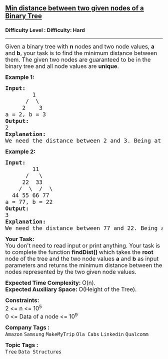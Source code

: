 <h2><a href="https://www.geeksforgeeks.org/problems/min-distance-between-two-given-nodes-of-a-binary-tree/1?page=2&category=Tree&company=Amazon,Google&sortBy=submissions">Min distance between two given nodes of a Binary Tree</a></h2><h3>Difficulty Level : Difficulty: Hard</h3><hr><div class="problems_problem_content__Xm_eO"><p><span style="font-size: 18px;">Given a binary tree with <strong>n</strong> nodes and two node values, <strong>a</strong> and <strong>b</strong>, your task is to find the minimum distance between them. The given two nodes are guaranteed to be in the binary tree and all node values are <strong>unique</strong>.<br></span></p>
<p><span style="font-size: 18px;"><strong>Example 1:</strong></span></p>
<pre><span style="font-size: 18px;"><strong>Input:
&nbsp;       </strong>1
&nbsp;     /  \
&nbsp;    2    3
a = 2, b = 3
<strong>Output: <br></strong>2<strong>
Explanation: </strong>
We need the distance between 2 and 3. Being at node 2, we need to take two steps ahead in order to reach node 3. The path followed will be: 2 -&gt; 1 -&gt; 3. Hence, the result is 2. </span></pre>
<p dir="ltr"><span style="font-size: 18px;"><strong>Example 2:</strong></span></p>
<pre><span style="font-size: 18px;"><strong>Input:
&nbsp;       </strong>11
&nbsp;     /   \
&nbsp;    22  33<br>    /  \  /  \<br>  44 55 66 77
a = 77, b = 22
<strong>Output: <br></strong>3<strong>
Explanation: </strong>
We need the distance between 77 and 22. Being at node 77, we need to take three steps ahead in order to reach node 22. The path followed will be: 77 -&gt; 33 -&gt; 11 -&gt; 22. Hence, the result is 3.</span></pre>
<p dir="ltr"><span style="font-size: 18px;"><strong>Your Task:</strong><br>You don't need to read input or print anything. Your task is to complete the function&nbsp;<strong>findDist()&nbsp;</strong>which takes the <strong>root </strong>node of the tree and the two node values <strong>a</strong> and <strong>b</strong>&nbsp;as input parameters&nbsp;and returns the minimum distance between the nodes represented by the two given node values.</span></p>
<p dir="ltr"><span style="font-size: 18px;"><strong>Expected Time Complexity:&nbsp;</strong>O(n).<br><strong>Expected Auxiliary Space:&nbsp;</strong>O(Height of the Tree).</span></p>
<p dir="ltr"><span style="font-size: 18px;"><strong>Constraints:</strong><br>2 &lt;= n &lt;= 10<sup>5</sup><br>0 &lt;= Data of a node &lt;= 10<sup>9</sup></span></p></div><p><span style=font-size:18px><strong>Company Tags : </strong><br><code>Amazon</code>&nbsp;<code>Samsung</code>&nbsp;<code>MakeMyTrip</code>&nbsp;<code>Ola Cabs</code>&nbsp;<code>Linkedin</code>&nbsp;<code>Qualcomm</code>&nbsp;<br><p><span style=font-size:18px><strong>Topic Tags : </strong><br><code>Tree</code>&nbsp;<code>Data Structures</code>&nbsp;